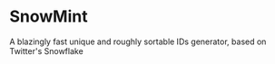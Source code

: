 # SnowMint
A blazingly fast unique and roughly sortable IDs generator, based on Twitter's Snowflake
